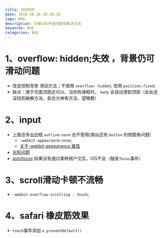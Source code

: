 ```yaml
---
title: IOS的坑
date: 2018-10-26 18:36:39
tags: BUG
description: 记录iOS开发问题及解决方法
keywords: BUG
categories: BUG
---
```

# 1、overflow: hidden;失效 ，背景仍可滑动问题
- 改变控制背景 滑动方法；不使用 `overflow: hidden`; 改用 `position:fixed`;
- 缺点：用于页面顶部还可以，当你有弹框时， `body` 会自动滑到顶部（此处还没找到破解方法，各位大神有方法，望赐教）

# 2、input
- 上面总多出边框 `outline:none` 也不管用(类似还有 `button` 的倒圆角问题)
  - `-webkit-appearance:none`;
  - [关于-webkit-appearance 属性](https://www.cnblogs.com/shawn-en/p/4352929.html)
- [光标问题](https://littlefaye.gitee.io//teresa/2018/10/26/HTML元素简记/)
- [autofocus](https://segmentfault.com/q/1010000014364210/a-1020000014450087) 如果没有通过某种用户交互，iOS不会（触发`focus`事件）

# 3、scroll滑动卡顿不流畅
- `-webkit-overflow-scrolling : touch`;

# 4、safari 橡皮筋效果
- `touch`事件添加 `e.preventDefault()`